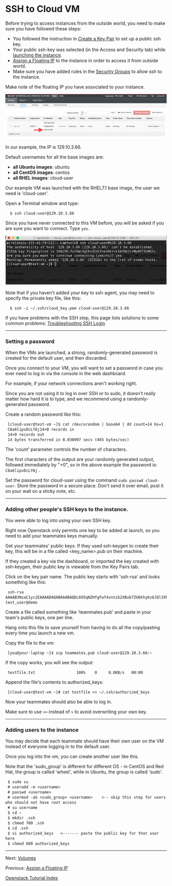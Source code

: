 # SSH to Cloud VM
Before trying to access instances from the outside world, you need to make sure you have followed these steps:
* You followed the instruction in [Create a Key Pair](Create-a-Key-Pair.html) to set up a public ssh key.
* Your public ssh-key was selected (in the Access and Security tab) while [launching the instance](Launch-a-VM.html).
* [Assign a Floating IP](Assign-a-Floating-IP.html) to the instance in order to access it from outside world.
* Make sure you have added rules in the [Security Groups](Security-Groups.html) to allow ssh to the instance.

Make note of the floating IP you have associated to your instance.

![](_static/img/floatingip_is_associated.png)

In our example, the IP is 129.10.3.66.

Default usernames for all the base images are:
* **all Ubuntu images**: ubuntu
* **all CentOS images**: centos
* **all RHEL images**: cloud-user

Our example VM was launched with the RHEL7.1 base image, the user we need is 'cloud-user'.  

Open a Terminal window and type:

      $ ssh cloud-user@129.10.3.66

Since you have never connected to this VM before, you will be asked if you are sure you want to connect. Type `yes`. 

![](_static/img/ssh_to_vm.png)

Note that if you haven't added your key to ssh-agent, you may need to specify the private key file, like this:

      $ ssh -i ~/.ssh/cloud_key.pem cloud-user@129.10.3.66

If you have problems with the SSH step, this page lists solutions to some common problems: [Troubleshooting SSH Login](Troubleshooting-SSH-Login.html)

******

### Setting a password

When the VMs are launched, a strong, randomly-generated password is created for the default user, and then discarded.

Once you connect to your VM, you will want to set a password in case you ever need to log in via the console in the web dashboard.

For example, if your network connections aren't working right.  

Since you are not using it to log in over SSH or to sudo, it doesn't really matter how hard it is to type, and we recommend using a randomly-generated password.

Create a random password like this:

     [cloud-user@test-vm ~]$ cat /dev/urandom | base64 | dd count=14 bs=1
     C8a6lipvDcLY6j14+0 records in
     14+0 records out
     14 bytes transferred in 0.030097 secs (465 bytes/sec)

The 'count' parameter controls the number of characters.

The first <count> characters of the output are your randomly generated output, followed immediately by "<count>+0", so in the above example the password is: `C8a6lipvDcLY6j` .

Set the password for cloud-user using the command `sudo passwd cloud-user`.  Store the password in a secure place.  Don't send it over email, post it on your wall on a sticky note, etc.

******

### Adding other people's SSH keys to the instance.

You were able to log into using your own SSH key.

Right now Openstack only permits one key to be added at launch, so you need to add your teammates keys manually.

Get your teammates' public keys.  If they used ssh-keygen to create their key, this will be in a file called <key_name>.pub on their machine.

If they created a key via the dashboard, or imported the key created with ssh-keygen, their public key is viewable from the Key Pairs tab.

Click on the key pair name.  The public key starts with 'ssh-rsa' and looks something like this:

     ssh-rsa AAAAB3NzaC1yc2EAAAADAQABAAABAQDL6O5qNZHfgFwf4vnnib2XBub7ZU6khy6z6JQl3XRJg6I6gZ+Ss6tNjz0Xgax5My0bizORcka/TJ33S36XZfzUKGsZqyEl/ax1Xnl3MfE/rgq415wKljg4+QvDznF0OFqXjDIgL938N8G4mq/cKKtRSMdksAvNsAreO0W7GZi24G1giap4yuG4XghAXcYxDnOSzpyP2HgqgjsPdQue919IYvgH8shr+sPa48uC5sGU5PkTb0Pk/ef1Y5pLBQZYchyMakQvxjj7hHZaT/Lw0wIvGpPQay84plkjR2IDNb51tiEy5x163YDtrrP7RM2LJwXm+1vI8MzYmFRrXiqUyznd test_user@demo

Create a file called something like 'teammates.pub' and paste in your team's public keys, one per line.

Hang onto this file to save yourself from having to do all the copy/pasting every time you launch a new vm.

Copy the file to the vm:

     [you@your-laptop ~]$ scp teammates.pub cloud-user@129.10.3.66:~

If the copy works, you will see the output:

     testfile.txt                  100%    0     0.0KB/s   00:00 

Append the file's contents to authorized_keys:

     [cloud-user@test-vm ~]# cat testfile >> ~/.ssh/authorized_keys

Now your teammates should also be able to log in.

Make sure to use `>>` instead of `>` to avoid overwriting your own key.

******

### Adding users to the instance

You may decide that each teammate should have their own user on the VM instead of everyone logging in to the default user. 

Once you log into the vm, you can create another user like this.

Note that the 'sudo_group' is different for different OS - in CentOS and Red Hat, the group is called 'wheel', while in Ubuntu, the group is called 'sudo'.

     $ sudo su
     # useradd -m <username>
     # passwd <username>
     # usermod -aG <sudo_group> <username>    <-- skip this step for users who should not have root access
     # su username
     $ cd ~
     $ mkdir .ssh
     $ chmod 700 .ssh
     $ cd .ssh
     $ vi authorized_keys   <------- paste the public key for that user here
     $ chmod 600 authorized_keys

******

Next: [Volumes](Volumes.html)  

Previous: [Assign a Floating IP](Assign-a-Floating-IP.html)

[Openstack Tutorial Index](OpenStack-Tutorial-Index.html)

